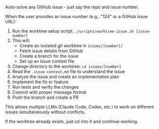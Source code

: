 Auto-solve any GitHub issue - just say the repo and issue number.

When the user provides an issue number (e.g., "124" or a GitHub issue URL):

1. Run the worktree setup script: `./scripts/worktree-issue.sh [issue-number]`
2. This will:
   - Create an isolated git worktree in `issues/[number]/`
   - Fetch issue details from GitHub
   - Create a branch for the issue
   - Set up an issue context file
3. Change directory to the worktree: `cd issues/[number]`
4. Read the `.issue-context.md` file to understand the issue
5. Analyze the issue and create an implementation plan
6. Implement the fix or feature
7. Run tests and verify the changes
8. Commit with proper message format
9. Push the branch and create a PR

This allows multiple LLMs (Claude Code, Codex, etc.) to work on different issues simultaneously without conflicts.

If the worktree already exists, just cd into it and continue working.
